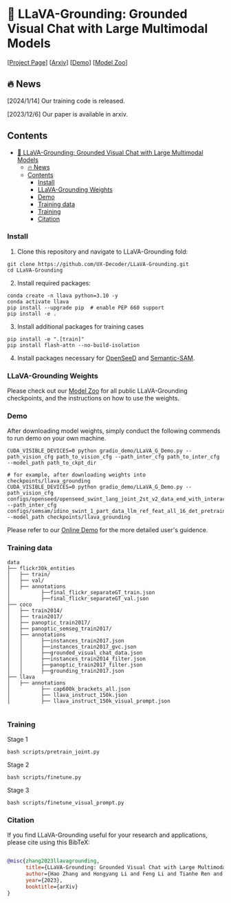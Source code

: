 🌋 LLaVA-Grounding: Grounded Visual Chat with Large Multimodal Models
========

[[Project Page](https://llava-vl.github.io/llava-grounding)] [[Arxiv](https://arxiv.org/abs/2312.02949)]  [[Demo](https://llava-grounding.deepdataspace.com/
)]  [[Model Zoo](https://github.com/UX-Decoder/LLaVA-Grounding/blob/main/docs/MODEL_ZOO.md)] 
<!-- [[`Paper`](xxx)] [[`BibTex`](#black_nib-citation)] -->

## :fire: News
[2024/1/14] Our training code is released.

[2023/12/6] Our paper is available in arxiv.


## Contents
- [🌋 LLaVA-Grounding: Grounded Visual Chat with Large Multimodal Models](#-llava-grounding-grounded-visual-chat-with-large-multimodal-models)
  - [:fire: News](#fire-news)
  - [Contents](#contents)
    - [Install](#install)
    - [LLaVA-Grounding Weights](#llava-grounding-weights)
    - [Demo](#demo)
    - [Training data](#training-data)
    - [Training](#training)
    - [Citation](#citation)

### Install
1. Clone this repository and navigate to LLaVA-Grounding fold:
```shell
git clone https://github.com/UX-Decoder/LLaVA-Grounding.git
cd LLaVA-Grounding
```
2. Install required packages:
```
conda create -n llava python=3.10 -y
conda activate llava
pip install --upgrade pip  # enable PEP 660 support
pip install -e .
```

3. Install additional packages for training cases
```
pip install -e ".[train]"
pip install flash-attn --no-build-isolation
```
4. Install packages necessary for [OpenSeeD](https://github.com/IDEA-Research/OpenSeeD) and [Semantic-SAM](https://github.com/UX-Decoder/Semantic-SAM).

### LLaVA-Grounding Weights
Please check out our [Model Zoo](https://github.com/UX-Decoder/LLaVA-Grounding/blob/main/docs/MODEL_ZOO.md) for all public LLaVA-Grounding checkpoints, and the instructions on how to use the weights.
### Demo
After downloading model weights, simply conduct the following commends to run demo on your own machine.
```shell
CUDA_VISIBLE_DEVICES=0 python gradio_demo/LLaVA_G_Demo.py --path_vision_cfg path_to_vision_cfg --path_inter_cfg path_to_inter_cfg --model_path path_to_ckpt_dir

# for example, after downloading weights into checkpoints/llava_grounding
CUDA_VISIBLE_DEVICES=0 python gradio_demo/LLaVA_G_Demo.py --path_vision_cfg configs/openseed/openseed_swint_lang_joint_2st_v2_data_end_with_interaction.yaml --path_inter_cfg configs/semsam/idino_swint_1_part_data_llm_ref_feat_all_16_det_pretrainv1.yaml --model_path checkpoints/llava_grounding
```

Please refer to our [Online Demo](https://llava-grounding.deepdataspace.com/) for the more detailed user's guidence.
### Training data
```text
data
├── flickr30k_entities
│   ├── train/
│   ├── val/
│   ├── annotations
│          ├──final_flickr_separateGT_train.json
│          ├──final_flickr_separateGT_val.json
├── coco
│   ├── train2014/
│   ├── train2017/
│   ├── panoptic_train2017/
│   ├── panoptic_semseg_train2017/
│   ├── annotations
│   │      ├──instances_train2017.json
│   │      ├──instances_train2017_gvc.json
│   │      ├──grounded_visual_chat_data.json
│   │      ├──instances_train2014_filter.json
│   │      ├──panoptic_train2017_filter.json
│   │      ├──grounding_train2017.json
├── llava
│   ├── annotations
│          ├── cap600k_brackets_all.json
│          ├── llava_instruct_150k.json
│          ├── llava_instruct_150k_visual_prompt.json


```

### Training
Stage 1
```shell
bash scripts/pretrain_joint.py
```
Stage 2
```shell
bash scripts/finetune.py
```
Stage 3
```shell
bash scripts/finetune_visual_prompt.py
```
### Citation
If you find LLaVA-Grounding useful for your research and applications, please cite using this BibTeX:
```bibtex

@misc{zhang2023llavagrounding,
      title={LLaVA-Grounding: Grounded Visual Chat with Large Multimodal Models},
      author={Hao Zhang and Hongyang Li and Feng Li and Tianhe Ren and Xueyan Zou and Shilong Liu and Shijia Huang and Jianfeng Gao and Lei Zhang and Chunyuan Li and Jianwei Yang},
      year={2023},
      booktitle={arXiv}
}
```
